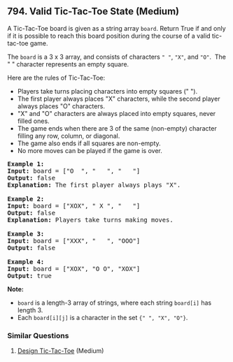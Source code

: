 <!--|This file generated by command(leetcode description); DO NOT EDIT.    |-->
<!--+----------------------------------------------------------------------+-->
<!--|@author    Openset <openset.wang@gmail.com>                           |-->
<!--|@link      https://github.com/openset                                 |-->
<!--|@home      https://github.com/openset/leetcode                        |-->
<!--+----------------------------------------------------------------------+-->

## 794. Valid Tic-Tac-Toe State (Medium)

<p>A Tic-Tac-Toe board is given as a string array <code>board</code>. Return True if and only if it is possible to reach this board position during the course of a valid tic-tac-toe game.</p>

<p>The <code>board</code> is a 3 x 3 array, and consists of characters <code>&quot; &quot;</code>, <code>&quot;X&quot;</code>, and <code>&quot;O&quot;</code>.&nbsp; The &quot; &quot; character represents an empty square.</p>

<p>Here are the rules of Tic-Tac-Toe:</p>

<ul>
	<li>Players take turns placing characters into empty squares (&quot; &quot;).</li>
	<li>The first player always places &quot;X&quot; characters, while the second player always places &quot;O&quot; characters.</li>
	<li>&quot;X&quot; and &quot;O&quot; characters are always placed into empty squares, never filled ones.</li>
	<li>The game ends when there are 3 of the same (non-empty) character filling any row, column, or diagonal.</li>
	<li>The game also ends if all squares are non-empty.</li>
	<li>No more moves can be played if the game is over.</li>
</ul>

<pre>
<strong>Example 1:</strong>
<strong>Input:</strong> board = [&quot;O&nbsp; &quot;, &quot;&nbsp; &nbsp;&quot;, &quot;&nbsp; &nbsp;&quot;]
<strong>Output:</strong> false
<strong>Explanation:</strong> The first player always plays &quot;X&quot;.

<strong>Example 2:</strong>
<strong>Input:</strong> board = [&quot;XOX&quot;, &quot; X &quot;, &quot;   &quot;]
<strong>Output:</strong> false
<strong>Explanation:</strong> Players take turns making moves.

<strong>Example 3:</strong>
<strong>Input:</strong> board = [&quot;XXX&quot;, &quot;   &quot;, &quot;OOO&quot;]
<strong>Output:</strong> false

<strong>Example 4:</strong>
<strong>Input:</strong> board = [&quot;XOX&quot;, &quot;O O&quot;, &quot;XOX&quot;]
<strong>Output:</strong> true
</pre>

<p><strong>Note:</strong></p>

<ul>
	<li><code>board</code> is a length-3 array of strings, where each string <code>board[i]</code> has length 3.</li>
	<li>Each <code>board[i][j]</code> is a character in the set <code>{&quot; &quot;, &quot;X&quot;, &quot;O&quot;}</code>.</li>
</ul>


### Similar Questions
  1. [Design Tic-Tac-Toe](https://github.com/openset/leetcode/tree/master/solution/design-tic-tac-toe) (Medium)
